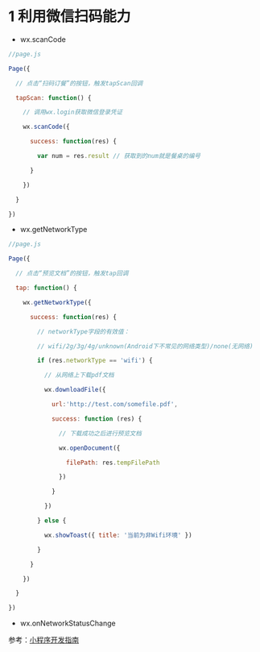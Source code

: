 # 1 利用微信扫码能力

- wx.scanCode

```js
//page.js

Page({

  // 点击“扫码订餐”的按钮，触发tapScan回调

  tapScan: function() {

    // 调用wx.login获取微信登录凭证

    wx.scanCode({

      success: function(res) {

        var num = res.result // 获取到的num就是餐桌的编号

      }

    })

  }

})
```

- wx.getNetworkType

```js
//page.js

Page({

  // 点击“预览文档”的按钮，触发tap回调

  tap: function() {

    wx.getNetworkType({

      success: function(res) {

        // networkType字段的有效值：

        // wifi/2g/3g/4g/unknown(Android下不常见的网络类型)/none(无网络)

        if (res.networkType == 'wifi') {

          // 从网络上下载pdf文档

          wx.downloadFile({

            url:'http://test.com/somefile.pdf',

            success: function (res) {

              // 下载成功之后进行预览文档

              wx.openDocument({

                filePath: res.tempFilePath

              })

            }

          })

        } else {

          wx.showToast({ title: '当前为非Wifi环境' })

        }

      }

    })

  }

})
```

- wx.onNetworkStatusChange

参考：[小程序开发指南](https://developers.weixin.qq.com/ebook?action=get_post_info&docid=000ce66493c998fb0086c8dbe5100a)